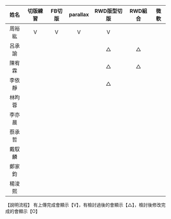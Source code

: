 
|  姓名  | 切版練習 | FB切版 | parallax | RWD版型切版 | RWD組合 | 微軟 |
|:---:|:---:|:---:|:---:|:---:|:---:|:---:|
| 周裕紘 | V | V | V | V |  |  |
| 呂承諭 |  |  |  | △ | △ |  |
| 陳宥霖 |  |  |  | △ | △ |  |
| 李依靜 |  |  |  | △ |  |  |
| 林昀蓉 |  |  |  |  |  |  |
| 李亦晨 |  |  |  |  |  |  |
| 蔡承哲 |  |  |  |  |  |  |
| 戴馭麟 |  |  |  |  |  |  |
| 鄭家鈞 |  |  |  |  |  |  |
| 楊浚熙 |  |  |  |  |  |  |

【說明流程】
有上傳完成會顯示【V】，有檢討過後的會顯示【△】，檢討後修改完成的會顯示【O】
